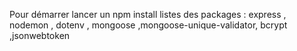 Pour démarrer lancer un npm install
listes des packages : express , nodemon , dotenv , mongoose ,mongoose-unique-validator, bcrypt ,jsonwebtoken